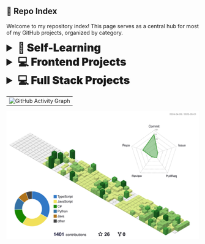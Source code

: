 ## 🙋 Repo Index

Welcome to my repository index! This page serves as a central hub for most of my GitHub projects, organized by category.

<details>
<summary style="font-size: 2em; font-weight: 900;">🧠 Self-Learning</summary>

**C# & .NET**
- [Entity Framework Core in .NET](https://github.com/IanD1013/dometrain-efcore-dotnet)
- [C#](https://github.com/IanD1013/csharp-learning)
  - [Getting Started & Deep Dive: C#](https://dometrain.com/course/deep-dive-csharp/)
  - [LINQ in .NET](https://dometrain.com/course/from-zero-to-hero-linq-in-dotnet/)
  - Design Patterns in C#
  - [Asynchronous Programming in C#](https://dometrain.com/course/from-zero-to-hero-asynchronous-programming-in-csharp/)
  - [Dependency Injection in .NET with C#](https://dometrain.com/course/from-zero-to-hero-dependency-injection-in-net/)

**JavaScript & Frontend**
- [Node](https://github.com/IanD1013/vidly-api)
- [JavaScript Unit Testing](https://github.com/IanD1013/javascript-testing-course)
- [React 18 Intermediate Topics](https://github.com/IanD1013/react-intermediate-topics)
- [React Testing](https://github.com/IanD1013/react-testing)
- [Redux](https://github.com/IanD1013/redux-learning)

**Java & Spring**
- [Java](https://github.com/IanD1013/datastructure-algorithms-designpatterns-java)
  - [Fundamentals](https://codewithmosh.com/p/the-ultimate-java-mastery-series)
  - [Data Structures and Algorithms](https://codewithmosh.com/p/data-structures-algorithms)
  - [Design Patterns in Java](https://codewithmosh.com/p/design-patterns)
- [Spring Boot](https://github.com/IanD1013/store-springboot)

**Python & Django**
- [Python](https://github.com/IanD1013/python_projects)
- [Django](https://github.com/IanD1013/storefront-django)
</details>

<details>
<summary style="font-size: 2em; font-weight: 900;">💻 Frontend Projects</summary>

- [Filmpire](https://github.com/IanD1013/filmpire)
- [Gamehub](https://github.com/IanD1013/game-hub)
- [Anime Vault](https://github.com/IanD1013/anime-vault)
- [Xora](https://github.com/IanD1013/xora)
- [Meshify](https://github.com/IanD1013/meshify)
- [Currency Graph](https://github.com/IanD1013/currency-exchange-rates-graph)
</details>

<details>
<summary style="font-size: 2em; font-weight: 900;">💻 Full Stack Projects</summary>
  
- [Dev Overflow](https://github.com/IanD1013/dev-overflow)
- [Rentiful](https://github.com/IanD1013/rentiful)
- [Chirper](https://github.com/IanD1013/chirper)
- [Issue Tracker](https://github.com/IanD1013/issue-tracker)
</details>

<!-- GitHub Activity Graph -->
<table>
  <tr>
    <td>
      <picture>
        <source media="(prefers-color-scheme: dark)" srcset="https://github-readme-activity-graph.vercel.app/graph?username=IanD1013&theme=tokyo-night" />
        <source media="(prefers-color-scheme: light)" srcset="https://github-readme-activity-graph.vercel.app/graph?username=IanD1013&theme=xcode" />
        <img src="https://github-readme-activity-graph.vercel.app/graph?username=IanD1013&theme=tokyo-night" alt="GitHub Activity Graph" />
      </picture>
    </td>
  </tr>
</table>


<!-- GitHub 3D Contribution Graph -->
<picture>
  <source media="(prefers-color-scheme: dark)" srcset="./profile-3d-contrib/profile-night-rainbow.svg" />
  <source media="(prefers-color-scheme: light)" srcset="./profile-3d-contrib/profile-green-animate.svg" />
  <img alt="3D Contribution Graph" src="./profile-3d-contrib/profile-green-animate.svg" />
</picture>




